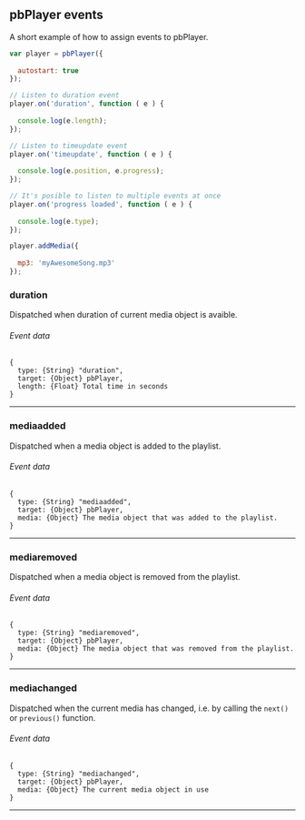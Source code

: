 ## pbPlayer events

A short example of how to assign events to pbPlayer.

```js
var player = pbPlayer({
  
  autostart: true  
});

// Listen to duration event
player.on('duration', function ( e ) {
  
  console.log(e.length);
});

// Listen to timeupdate event
player.on('timeupdate', function ( e ) {
  
  console.log(e.position, e.progress);
});

// It's posible to listen to multiple events at once
player.on('progress loaded', function ( e ) {
  
  console.log(e.type);
});

player.addMedia({
  
  mp3: 'myAwesomeSong.mp3'
});

```

### duration

Dispatched when duration of current media object is avaible.

###### Event data
```
{
  type: {String} "duration",
  target: {Object} pbPlayer,
  length: {Float} Total time in seconds
}
```

---






### mediaadded

Dispatched when a media object is added to the playlist.

###### Event data
```
{
  type: {String} "mediaadded",
  target: {Object} pbPlayer,
  media: {Object} The media object that was added to the playlist.
}
```

---

### mediaremoved

Dispatched when a media object is removed from the playlist.

###### Event data
```
{
  type: {String} "mediaremoved",
  target: {Object} pbPlayer,
  media: {Object} The media object that was removed from the playlist.
}
```

---

### mediachanged

Dispatched when the current media has changed, i.e. by calling the `next()` or `previous()` function.

###### Event data
```
{
  type: {String} "mediachanged",
  target: {Object} pbPlayer,
  media: {Object} The current media object in use
}
```

---
